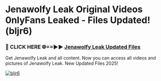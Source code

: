 # Jenawolfy Leak Original Videos 0nlyFans Leaked - Files Updated! (bljr6)

<h3>🔴 CLICK HERE 🌐==►► <a href="https://tinyurl.com/2wckxsce" rel="nofollow">Jenawolfy Leak Updated Files</a></h3>

Get Jenawolfy Leak and all content. Now you can access all videos and pictures of Jenawolfy Leak. New Updated Files 2025!

[![bljr6](https://i.imgur.com/AFduVYN.gif)](https://tinyurl.com/2wckxsce)
